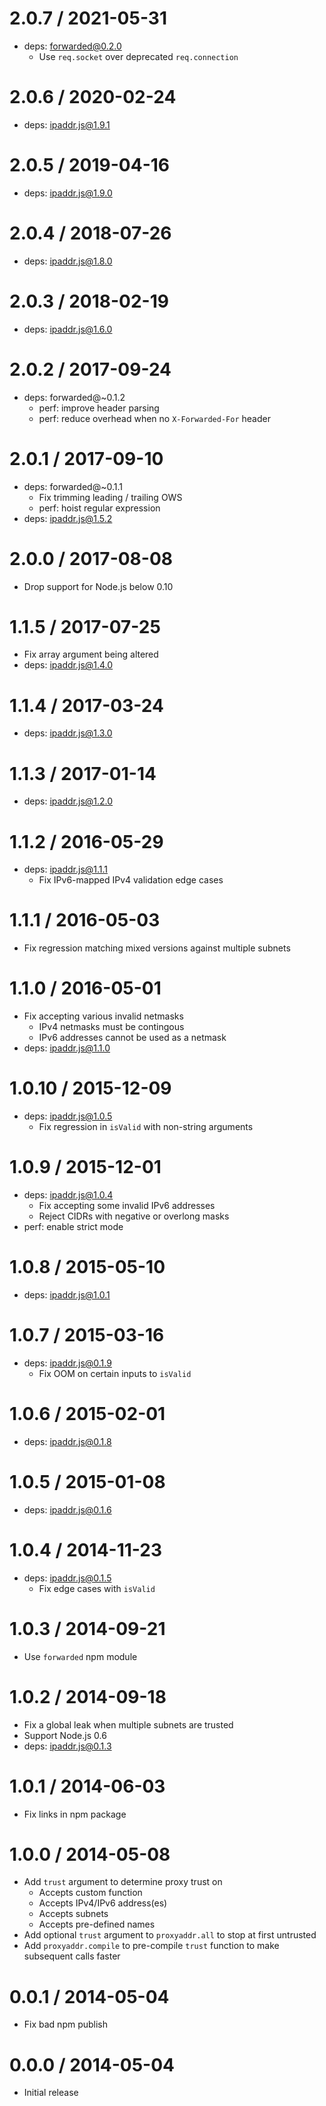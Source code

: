 # 2.0.7 / 2021-05-31

- deps: forwarded@0.2.0
  - Use `req.socket` over deprecated `req.connection`

# 2.0.6 / 2020-02-24

- deps: ipaddr.js@1.9.1

# 2.0.5 / 2019-04-16

- deps: ipaddr.js@1.9.0

# 2.0.4 / 2018-07-26

- deps: ipaddr.js@1.8.0

# 2.0.3 / 2018-02-19

- deps: ipaddr.js@1.6.0

# 2.0.2 / 2017-09-24

- deps: forwarded@~0.1.2
  - perf: improve header parsing
  - perf: reduce overhead when no `X-Forwarded-For` header

# 2.0.1 / 2017-09-10

- deps: forwarded@~0.1.1
  - Fix trimming leading / trailing OWS
  - perf: hoist regular expression
- deps: ipaddr.js@1.5.2

# 2.0.0 / 2017-08-08

- Drop support for Node.js below 0.10

# 1.1.5 / 2017-07-25

- Fix array argument being altered
- deps: ipaddr.js@1.4.0

# 1.1.4 / 2017-03-24

- deps: ipaddr.js@1.3.0

# 1.1.3 / 2017-01-14

- deps: ipaddr.js@1.2.0

# 1.1.2 / 2016-05-29

- deps: ipaddr.js@1.1.1
  - Fix IPv6-mapped IPv4 validation edge cases

# 1.1.1 / 2016-05-03

- Fix regression matching mixed versions against multiple subnets

# 1.1.0 / 2016-05-01

- Fix accepting various invalid netmasks
  - IPv4 netmasks must be contingous
  - IPv6 addresses cannot be used as a netmask
- deps: ipaddr.js@1.1.0

# 1.0.10 / 2015-12-09

- deps: ipaddr.js@1.0.5
  - Fix regression in `isValid` with non-string arguments

# 1.0.9 / 2015-12-01

- deps: ipaddr.js@1.0.4
  - Fix accepting some invalid IPv6 addresses
  - Reject CIDRs with negative or overlong masks
- perf: enable strict mode

# 1.0.8 / 2015-05-10

- deps: ipaddr.js@1.0.1

# 1.0.7 / 2015-03-16

- deps: ipaddr.js@0.1.9
  - Fix OOM on certain inputs to `isValid`

# 1.0.6 / 2015-02-01

- deps: ipaddr.js@0.1.8

# 1.0.5 / 2015-01-08

- deps: ipaddr.js@0.1.6

# 1.0.4 / 2014-11-23

- deps: ipaddr.js@0.1.5
  - Fix edge cases with `isValid`

# 1.0.3 / 2014-09-21

- Use `forwarded` npm module

# 1.0.2 / 2014-09-18

- Fix a global leak when multiple subnets are trusted
- Support Node.js 0.6
- deps: ipaddr.js@0.1.3

# 1.0.1 / 2014-06-03

- Fix links in npm package

# 1.0.0 / 2014-05-08

- Add `trust` argument to determine proxy trust on
  - Accepts custom function
  - Accepts IPv4/IPv6 address(es)
  - Accepts subnets
  - Accepts pre-defined names
- Add optional `trust` argument to `proxyaddr.all` to
  stop at first untrusted
- Add `proxyaddr.compile` to pre-compile `trust` function
  to make subsequent calls faster

# 0.0.1 / 2014-05-04

- Fix bad npm publish

# 0.0.0 / 2014-05-04

- Initial release
